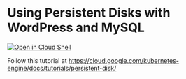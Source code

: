 # Using Persistent Disks with WordPress and MySQL

[![Open in Cloud Shell](https://gstatic.com/cloudssh/images/open-btn.svg)](https://ssh.cloud.google.com/cloudshell/editor?cloudshell_git_repo=https://github.com/GoogleCloudPlatform/kubernetes-engine-samples&cloudshell_tutorial=wordpress-persistent-disks/README.md)

Follow this tutorial at https://cloud.google.com/kubernetes-engine/docs/tutorials/persistent-disk/


